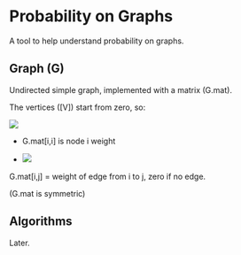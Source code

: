 # Probability on Graphs

A tool to help understand probability on graphs.

## Graph (G)

Undirected simple graph, implemented with a matrix (G.mat).

The vertices ([V]) start from zero, so:

<img src="https://render.githubusercontent.com/render/math?math=\forall i \in [V]:">

* G.mat[i,i] is node i weight

* <img src="https://render.githubusercontent.com/render/math?math=\forall j \in [V], j \neq i:">
G.mat[i,j] = weight of edge from i to j, zero if no edge.

(G.mat is symmetric)

## Algorithms

Later.

